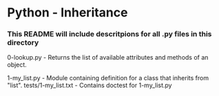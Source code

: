 # Python - Inheritance
### This README will include descritpions for all .py files in this directory

0-lookup.py - Returns the list of available attributes and methods of an object.

1-my_list.py - Module containing definition for a class that inherits from "list".
    tests/1-my_list.txt - Contains doctest for 1-my_list.py
